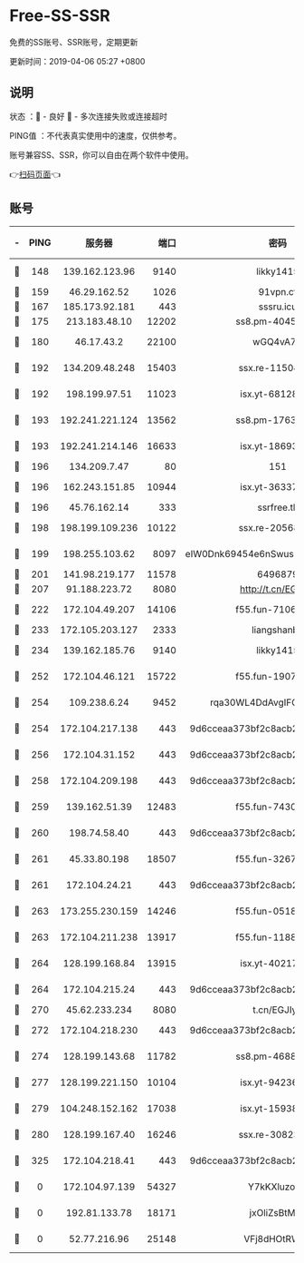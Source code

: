 # Free-SS-SSR

免费的SS账号、SSR账号，定期更新

更新时间：2019-04-06 05:27 +0800

## 说明

状态     ：🙂 - 良好 🙁 - 多次连接失败或连接超时

PING值   ：不代表真实使用中的速度，仅供参考。

账号兼容SS、SSR，你可以自由在两个软件中使用。

👉[扫码页面](https://liesauer.github.io/Free-SS-SSR/)👈

## 账号

|-|PING|服务器|端口|密码|加密方式|区域|
|:----:|:----:|:-----:|-----:|:----:|:----:|:----:|
|🙂|148|139.162.123.96|9140|likky1415|aes-256-cfb|JP|
|🙂|159|46.29.162.52|1026|91vpn.cf|rc4-md5|RU|
|🙂|167|185.173.92.181|443|sssru.icu|rc4-md5|RU|
|🙂|175|213.183.48.10|12202|ss8.pm-40455231|rc4-md5|RU|
|🙂|180|46.17.43.2|22100|wGQ4vA7D|aes-256-gcm|RU|
|🙂|192|134.209.48.248|15403|ssx.re-11504634|aes-256-cfb|US|
|🙂|192|198.199.97.51|11023|isx.yt-68128426|aes-256-cfb|US|
|🙂|193|192.241.221.124|13562|ss8.pm-17637421|aes-256-cfb|US|
|🙂|193|192.241.214.146|16633|isx.yt-18693528|aes-256-cfb|US|
|🙂|196|134.209.7.47|80|151|chacha20|US|
|🙂|196|162.243.151.85|10944|isx.yt-36337556|aes-256-cfb|US|
|🙂|196|45.76.162.14|333|ssrfree.tk|rc4|SG|
|🙂|198|198.199.109.236|10122|ssx.re-20568805|aes-256-cfb|US|
|🙂|199|198.255.103.62|8097|eIW0Dnk69454e6nSwuspv9DmS201tQ0D|aes-256-cfb|US|
|🙂|201|141.98.219.177|11578|6496879|chacha20|US|
|🙂|207|91.188.223.72|8080|http://t.cn/EGJIyrl|rc4-md5|RU|
|🙂|222|172.104.49.207|14106|f55.fun-71064831|aes-256-cfb|SG|
|🙂|233|172.105.203.127|2333|liangshanbo|chacha20|JP|
|🙂|234|139.162.185.76|9140|likky1415|aes-256-cfb|DE|
|🙂|252|172.104.46.121|15722|f55.fun-19071189|aes-256-cfb|SG|
|🙂|254|109.238.6.24|9452|rqa30WL4DdAvgIFG6Fs3znzTa|aes-256-cfb|FR|
|🙂|254|172.104.217.138|443|9d6cceaa373bf2c8acb22e60b6a58be6|aes-256-cfb|US|
|🙂|256|172.104.31.152|443|9d6cceaa373bf2c8acb22e60b6a58be6|aes-256-cfb|US|
|🙂|258|172.104.209.198|443|9d6cceaa373bf2c8acb22e60b6a58be6|aes-256-cfb|US|
|🙂|259|139.162.51.39|12483|f55.fun-74303824|aes-256-cfb|SG|
|🙂|260|198.74.58.40|443|9d6cceaa373bf2c8acb22e60b6a58be6|aes-256-cfb|US|
|🙂|261|45.33.80.198|18507|f55.fun-32675560|aes-256-cfb|US|
|🙂|261|172.104.24.21|443|9d6cceaa373bf2c8acb22e60b6a58be6|aes-256-cfb|US|
|🙂|263|173.255.230.159|14246|f55.fun-05182149|aes-256-cfb|US|
|🙂|263|172.104.211.238|13917|f55.fun-11889830|aes-256-cfb|US|
|🙂|264|128.199.168.84|13915|isx.yt-40217254|aes-256-cfb|SG|
|🙂|264|172.104.215.24|443|9d6cceaa373bf2c8acb22e60b6a58be6|aes-256-cfb|US|
|🙂|270|45.62.233.234|8080|t.cn/EGJIyrl|rc4-md5|CA|
|🙂|272|172.104.218.230|443|9d6cceaa373bf2c8acb22e60b6a58be6|aes-256-cfb|US|
|🙂|274|128.199.143.68|11782|ss8.pm-46888146|aes-256-cfb|SG|
|🙂|277|128.199.221.150|10104|isx.yt-94236537|aes-256-cfb|SG|
|🙂|279|104.248.152.162|17038|isx.yt-15938934|aes-256-cfb|SG|
|🙂|280|128.199.167.40|16246|ssx.re-30823019|aes-256-cfb|SG|
|🙂|325|172.104.218.41|443|9d6cceaa373bf2c8acb22e60b6a58be6|aes-256-cfb|US|
|🙁|0|172.104.97.139|54327|Y7kKXluzoznj|aes-256-cfb|JP|
|🙁|0|192.81.133.78|18171|jxOliZsBtMYa|aes-256-cfb|US|
|🙁|0|52.77.216.96|25148|VFj8dHOtRWXu|aes-256-cfb|SG|
